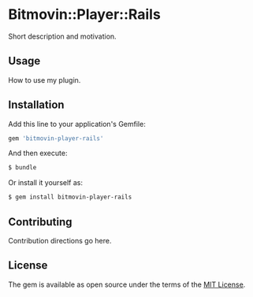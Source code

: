 # Bitmovin::Player::Rails
Short description and motivation.

## Usage
How to use my plugin.

## Installation
Add this line to your application's Gemfile:

```ruby
gem 'bitmovin-player-rails'
```

And then execute:
```bash
$ bundle
```

Or install it yourself as:
```bash
$ gem install bitmovin-player-rails
```

## Contributing
Contribution directions go here.

## License
The gem is available as open source under the terms of the [MIT License](http://opensource.org/licenses/MIT).

